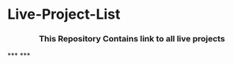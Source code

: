 # Live-Project-List
<h3 align="center"><strong>This Repository Contains link to all live projects</strong></h3>
***
***
